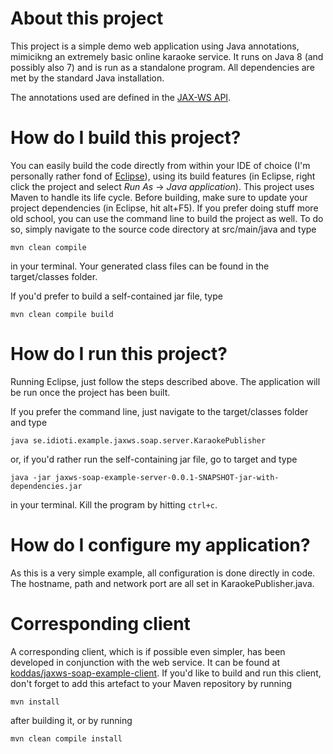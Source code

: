 # About this project

This project is a simple demo web application using Java annotations,
mimicikng an extremely basic online karaoke service. It runs on Java 8 (and
possibly also 7) and is run as a standalone program. All dependencies are met
by the standard Java installation.

The annotations used are defined in the
[JAX-WS API](https://en.wikipedia.org/wiki/Java_API_for_XML_Web_Services).

# How do I build this project?

You can easily build the code directly from within your IDE of choice (I'm
personally rather fond of [Eclipse](http://www.eclipse.org)), using its build
features (in Eclipse, right click the project and select *Run As* ->
*Java application*). This project uses Maven to handle its life cycle. Before
building, make sure to update your project dependencies (in Eclipse, hit
alt+F5). If you prefer doing stuff more old school, you can use the command
line to build the project as well. To do so, simply navigate to the source code
directory at src/main/java and type

    mvn clean compile

in your terminal. Your generated class files can be found in the target/classes
folder.

If you'd prefer to build a self-contained jar file, type

	mvn clean compile build

# How do I run this project?

Running Eclipse, just follow the steps described above. The application will
be run once the project has been built.

If you prefer the command line, just navigate to the target/classes folder and
type

    java se.idioti.example.jaxws.soap.server.KaraokePublisher

or, if you'd rather run the self-containing jar file, go to target and type 

	java -jar jaxws-soap-example-server-0.0.1-SNAPSHOT-jar-with-dependencies.jar

in your terminal. Kill the program by hitting ```ctrl+c```.

# How do I configure my application?

As this is a very simple example, all configuration is done directly in code.
The hostname, path and network port are all set in KaraokePublisher.java.

# Corresponding client

A corresponding client, which is if possible even simpler, has been developed
in conjunction with the web service. It can be found at
[koddas/jaxws-soap-example-client](http://github.com/koddas/jaxws-soap-example-client).
If you'd like to build and run this client, don't forget to add this artefact
to your Maven repository by running

	mvn install

after building it, or by running

	mvn clean compile install